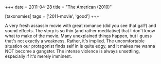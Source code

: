+++
date = 2011-04-28
title = "The American (2010)"

[taxonomies]
tags = ['2011-movie', 'good']
+++

A very fresh assassin movie with great romance (did you see that gal?)
and sound effects. The story is so thin (and rather meditative) that I
don\'t know what to make of the movie. Many unexplained things happen,
but I guess that\'s not exactly a weakness. Rather, it\'s implied. The
uncomfortable situation our protagonist finds self in is quite edgy, and
it makes me wanna NOT become a gangster. The intense violence is always
unsettling, especially if it\'s merely imminent.
